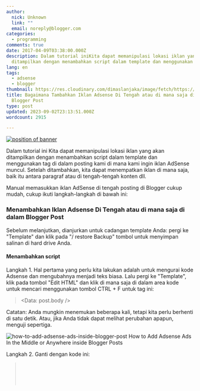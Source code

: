 ```yaml
---
author:
  nick: Unknown
  link: ""
  email: noreply@blogger.com
categories:
  - programming
comments: true
date: 2017-04-09T03:38:00.000Z
description: Dalam tutorial iniKita dapat memanipulasi lokasi iklan yang akan
  ditampilkan dengan menambahkan script dalam template dan menggunakan tag
lang: en
tags:
  - adsense
  - blogger
thumbnail: https://res.cloudinary.com/dimaslanjaka/image/fetch/https://i1.wp.com/4.bp.blogspot.com/-Z4TdEbpcxn0/UthBZXiyPYI/AAAAAAAAF40/nwthnaxPQuw/s1600/insert-adsense-into-blogger-post.png?zoom=1.5&ssl=1
title: Bagaimana Tambahkan Iklan Adsense Di Tengah atau di mana saja di dalam
  Blogger Post
type: post
updated: 2023-09-02T23:13:51.000Z
wordcount: 2915

---
```


[![position of banner](https://res.cloudinary.com/dimaslanjaka/image/fetch/https://res.cloudinary.com/practicaldev/image/fetch/4.bp.blogspot.com/-Z4TdEbpcxn0/UthBZXiyPYI/AAAAAAAAF40/nwthnaxPQuw/s1600/insert-adsense-into-blogger-post.png?zoom=1.5&ssl=1 "adsense positions")](https://res.cloudinary.com/practicaldev/image/fetch/4.bp.blogspot.com/-Z4TdEbpcxn0/UthBZXiyPYI/AAAAAAAAF40/nwthnaxPQuw/s1600/insert-adsense-into-blogger-post.png?zoom=1.5&ssl=1)

Dalam tutorial ini Kita dapat memanipulasi lokasi iklan yang akan ditampilkan dengan menambahkan script dalam template dan menggunakan tag di dalam posting kami di mana kami ingin iklan AdSense muncul. Setelah ditambahkan, kita dapat menempatkan iklan di mana saja, baik itu antara paragraf atau di tengah-tengah konten dll.  
  
  

Manual memasukkan iklan AdSense di tengah posting di Blogger cukup mudah, cukup ikuti langkah-langkah di bawah ini:

### Menambahkan Iklan Adsense Di Tengah atau di mana saja di dalam Blogger Post

Sebelum melanjutkan, dianjurkan untuk cadangan template Anda: pergi ke "Template" dan klik pada "/ restore Backup" tombol untuk menyimpan salinan di hard drive Anda.

#### Menambahkan script

  

Langkah 1. Hal pertama yang perlu kita lakukan adalah untuk mengurai kode Adsense dan mengubahnya menjadi teks biasa. Lalu pergi ke "Template", klik pada tombol "Edit HTML" dan klik di mana saja di dalam area kode untuk mencari menggunakan tombol CTRL + F untuk tag ini:

> <Data: post.body />

Catatan: Anda mungkin menemukan beberapa kali, tetapi kita perlu berhenti di satu detik. Atau, jika Anda tidak dapat melihat perubahan apapun, menguji sepertiga.

![how-to-add-adsense-ads-inside-blogger-post How to Add Adsense Ads In the Middle or Anywhere inside Blogger Posts](https://res.cloudinary.com/practicaldev/image/fetch/3.bp.blogspot.com/-txi86RJaWYk/Utg3xTPV_8I/AAAAAAAAF4Y/LTah2B86lYE/s1600/how-to-add-adsense-ads-inside-blogger-post.png?zoom=1.5&resize=330%2C197&ssl=1 "Bagaimana Tambahkan Iklan Adsense Di Tengah atau di mana saja di dalam Blogger Post")

Langkah 2. Ganti dengan kode ini:

> <Div expr: id = ' "adsmiddle1" + Data: post.id'> </ div> <B: if 'data: blog.pageType == "item"' = cond> <B: if 'Data: blog.pageType = & quot; static\_page & quot;' = cond> <Div style = "clear: both; margin: 10px 0"> <! - Tambahkan sini kode iklan Anda -> </ Div> </ B: if> </ B: if> <Div expr: id = ' "adsmiddle2" + Data: post.id'> <Data: post.body /> </ Div> <Script type = "text / javascript"> var obj0 = document.getElementById ( "adsmiddle1 <data: post.id/>"); var obj1 = document.getElementById ( "adsmiddle2 <data: post.id/>"); var s = obj1.innerHTML; var r = s.search (! / \\ x3C - adsense - \\ x3e / IgM); if (r> 0) {obj0.innerHTML = s.substr (0, r); obj1.innerHTML = s.substr (r + 16);} </ Script>

 Langkah 3. Tambahkan kode Adsense dikonversi pada di mana Anda melihat <! - Tambahkan sini kode iklan -> penjelasan, kemudian simpan perubahan dengan mengklik tombol "Simpan template".  

Catatan: Untuk berpusat iklan, tambahkan <center> </ center> tag sebelum dan setelah kode AdSense, seperti ini:

> <Div style = "clear: both; margin: 10px 0"> <center> <! - Tambahkan sini kode iklan Anda -> </ center> </ Div>

  
  

#### Menambahkan penjelasan AdSense untuk menampilkan iklan

Langkah 4. Ketika Anda membuat New Post, menambahkan penjelasan ini dalam "HTML" untuk mana Anda ingin iklan Google AdSense muncul:

> <! - adsense ->

Sebagai contoh:

> Ini adalah teks demo. Ini adalah teks demo. Ini adalah teks demo.Ini adalah teks demo. Ini adalah teks demo. Ini adalah teks demo.Ini adalah teks demo. Ini adalah teks demo. Ini adalah teks demo.Ini adalah demo teks. <br /> <br /> <! - adsense -> Ini adalah teks demo. Ini adalah teks demo. Ini adalah teks demo. Ini adalah teks demo. Ini adalah teks demo.Ini adalah teks demo. Ini adalah teks demo. Ini adalah teks demo.Ini adalah teks demo. Ini adalah teks demo.

  

![adding-adsense-inside-posts How to Add Adsense Ads In the Middle or Anywhere inside Blogger Posts](https://res.cloudinary.com/practicaldev/image/fetch/1.bp.blogspot.com/-hcAdKZfjRyg/Utg5FISx95I/AAAAAAAAF4k/ZbE-Dip3wkk/s1600/adding-adsense-inside-posts.png?zoom=1.5&resize=330%2C193&ssl=1 "Bagaimana Tambahkan Iklan Adsense Di Tengah atau di mana saja di dalam Blogger Post")

penjelasan AdSense di tengah-tengah isi posting

Perlu diketahui bahwa jika Anda tidak menambahkan penjelasan ini untuk menentukan di mana untuk menampilkan iklan, maka akan muncul di bawah judul secara default.

Jadi ini adalah bagaimana kita dapat menambahkan iklan AdSense di tengah atau di mana saja di dalam posting Blogger kami. Jangan khawatir tentang melanggar [Syarat Layanan Google](http://translate.googleusercontent.com/translate_c?depth=1&nv=1&rurl=translate.google.com&sl=auto&sp=nmt4&tl=id&u=http://l3n4r0xblog.cf/out/aHR0cHM6Ly9hZGYubHkvMTEwMjQ1NjEvaHR0cHM6Ly9zdXBwb3J0Lmdvb2dsZS5jb20vYWRzZW5zZS9hbnN3ZXIvMTM1NDczNj9obD1lbiZhbXA7cmVmX3RvcGljPTEyNzE1MDg%3D&usg=ALkJrhh5osxHpE2Dgf39CHkijm83ZVVAew) karena menerapkan metode ini tidak akan mengubah struktur iklan.